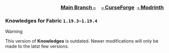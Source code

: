 ### <p align=right>[Main Branch `←`](https://github.com/KrLite/Mod.Knowledges)&emsp;[`→` CurseForge](https://www.curseforge.com/minecraft/mc-mods/knowledges)&ensp;[`→` Modrinth](https://modrinth.com/mod/knowledges)</p>

### Knowledges for Fabric `1.19.3~1.19.4`

> [!WARNING]
> This version of **Knowledges** is outdated. Newer modifications will only be made to the latst few versions.
